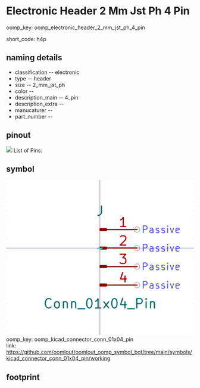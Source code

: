 # Electronic Header 2 Mm Jst Ph 4 Pin
oomp_key: oomp_electronic_header_2_mm_jst_ph_4_pin  

short_code: h4p
## naming details
* classification -- electronic
* type -- header
* size -- 2_mm_jst_ph
* color -- 
* description_main -- 4_pin
* description_extra -- 
* manucaturer -- 
* part_number -- 
## pinout
![](working_pinout_600.png)
List of Pins:

## symbol

![](symbol/0/working/working_600.png)  
oomp_key: oomp_kicad_connector_conn_01x04_pin  
link: https://github.com/oomlout/oomlout_oomp_symbol_bot/tree/main/symbols/kicad_connector_conn_01x04_pin/working  


## footprint
